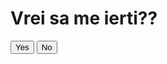 
<!DOCTYPE html>
<html lang="en">
<head>
  <meta charset="UTF-8">
  <meta name="viewport" content="width=device-width, initial-scale=1.0">
  <title>V-Day Proposal</title>
  <link rel="stylesheet" href="styles.css">
</head>
<body>
  <div class="container">
    <h1>Vrei sa me ierti??</h1>
    <div class="buttons">
      <button id="yesButton">Yes</button>
      <button id="noButton">No</button>
    </div>
    <div id="gifContainer"></div>
  </div>
  <script src="script.js"></script>
</body>
</html>

